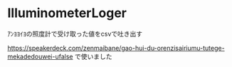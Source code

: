 # IlluminometerLoger
ｱﾝﾖﾖｲﾖの照度計で受け取った値をcsvで吐き出す

https://speakerdeck.com/zenmaibane/gao-hui-du-orenzisairiumu-tutege-mekadedouwei-ufalse
で使いました
